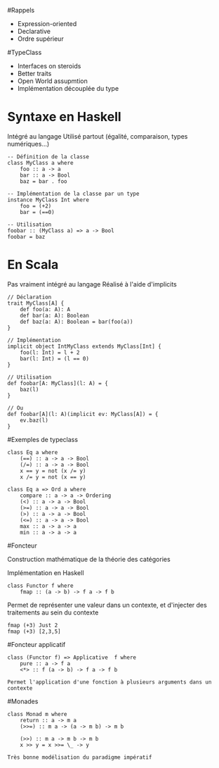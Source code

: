 #Rappels

- Expression-oriented
- Declarative
- Ordre supérieur

#TypeClass

- Interfaces on steroids
- Better traits
- Open World assupmtion
- Implémentation découplée du type

# Syntaxe en Haskell
Intégré au langage
Utilisé partout (égalité, comparaison, types numériques...)

    -- Définition de la classe
    class MyClass a where
        foo :: a -> a
        bar :: a -> Bool
        baz = bar . foo

    -- Implémentation de la classe par un type
    instance MyClass Int where
        foo = (+2)
        bar = (==0)

    -- Utilisation
    foobar :: (MyClass a) => a -> Bool
    foobar = baz

# En Scala
Pas vraiment intégré au langage
Réalisé à l'aide d'implicits

    // Déclaration
    trait MyClass[A] {
        def foo(a: A): A
        def bar(a: A): Boolean
        def baz(a: A): Boolean = bar(foo(a))
    }

    // Implémentation
    implicit object IntMyClass extends MyClass[Int] {
        foo(l: Int) = l + 2
        bar(l: Int) = (l == 0)
    }

    // Utilisation
    def foobar[A: MyClass](l: A) = {
        baz(l)
    }

    // Ou
    def foobar[A](l: A)(implicit ev: MyClass[A]) = {
        ev.baz(l)
    }

#Exemples de typeclass

    class Eq a where
        (==) :: a -> a -> Bool
        (/=) :: a -> a -> Bool
        x == y = not (x /= y)
        x /= y = not (x == y)

    class Eq a => Ord a where
        compare :: a -> a -> Ordering
        (<) :: a -> a -> Bool
        (>=) :: a -> a -> Bool
        (>) :: a -> a -> Bool
        (<=) :: a -> a -> Bool
        max :: a -> a -> a
        min :: a -> a -> a

#Foncteur

Construction mathématique de la théorie des catégories

Implémentation en Haskell

    class Functor f where
        fmap :: (a -> b) -> f a -> f b

Permet de représenter une valeur dans un contexte, et d'injecter des
traitements au sein du contexte

    fmap (+3) Just 2
    fmap (+3) [2,3,5]


#Foncteur applicatif

    class (Functor f) => Applicative  f where
        pure :: a -> f a
        <*> :: f (a -> b) -> f a -> f b

    Permet l'application d'une fonction à plusieurs arguments dans un contexte


#Monades

    class Monad m where
        return :: a -> m a
        (>>=) :: m a -> (a -> m b) -> m b

        (>>) :: m a -> m b -> m b
        x >> y = x >>= \_ -> y

    Très bonne modélisation du paradigme impératif
